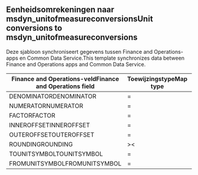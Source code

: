 ## <a name="unit-conversions-to-msdyn_unitofmeasureconversions"></a><span data-ttu-id="c61dd-101">Eenheidsomrekeningen naar msdyn_unitofmeasureconversions</span><span class="sxs-lookup"><span data-stu-id="c61dd-101">Unit conversions to msdyn_unitofmeasureconversions</span></span>

<span data-ttu-id="c61dd-102">Deze sjabloon synchroniseert gegevens tussen Finance and Operations-apps en Common Data Service.</span><span class="sxs-lookup"><span data-stu-id="c61dd-102">This template synchronizes data between Finance and Operations apps and Common Data Service.</span></span>

<span data-ttu-id="c61dd-103">Finance and Operations-veld</span><span class="sxs-lookup"><span data-stu-id="c61dd-103">Finance and Operations field</span></span> | <span data-ttu-id="c61dd-104">Toewijzingstype</span><span class="sxs-lookup"><span data-stu-id="c61dd-104">Map type</span></span> | <span data-ttu-id="c61dd-105">Ander Dynamics 365-veld</span><span class="sxs-lookup"><span data-stu-id="c61dd-105">Other Dynamics 365 field</span></span> | <span data-ttu-id="c61dd-106">Standaardwaarde</span><span class="sxs-lookup"><span data-stu-id="c61dd-106">Default value</span></span>
---|---|---|---
<span data-ttu-id="c61dd-107">DENOMINATOR</span><span class="sxs-lookup"><span data-stu-id="c61dd-107">DENOMINATOR</span></span> | = | <span data-ttu-id="c61dd-108">msdyn_denominator</span><span class="sxs-lookup"><span data-stu-id="c61dd-108">msdyn_denominator</span></span> | 
<span data-ttu-id="c61dd-109">NUMERATOR</span><span class="sxs-lookup"><span data-stu-id="c61dd-109">NUMERATOR</span></span> | = | <span data-ttu-id="c61dd-110">msdyn_numerator</span><span class="sxs-lookup"><span data-stu-id="c61dd-110">msdyn_numerator</span></span> | 
<span data-ttu-id="c61dd-111">FACTOR</span><span class="sxs-lookup"><span data-stu-id="c61dd-111">FACTOR</span></span> | = | <span data-ttu-id="c61dd-112">msdyn_factor</span><span class="sxs-lookup"><span data-stu-id="c61dd-112">msdyn_factor</span></span> | 
<span data-ttu-id="c61dd-113">INNEROFFSET</span><span class="sxs-lookup"><span data-stu-id="c61dd-113">INNEROFFSET</span></span> | = | <span data-ttu-id="c61dd-114">msdyn_inneroffset</span><span class="sxs-lookup"><span data-stu-id="c61dd-114">msdyn_inneroffset</span></span> | 
<span data-ttu-id="c61dd-115">OUTEROFFSET</span><span class="sxs-lookup"><span data-stu-id="c61dd-115">OUTEROFFSET</span></span> | = | <span data-ttu-id="c61dd-116">msdyn_outeroffset</span><span class="sxs-lookup"><span data-stu-id="c61dd-116">msdyn_outeroffset</span></span> | 
<span data-ttu-id="c61dd-117">ROUNDING</span><span class="sxs-lookup"><span data-stu-id="c61dd-117">ROUNDING</span></span> | >< | <span data-ttu-id="c61dd-118">msdyn_rounding</span><span class="sxs-lookup"><span data-stu-id="c61dd-118">msdyn_rounding</span></span> | 
<span data-ttu-id="c61dd-119">TOUNITSYMBOL</span><span class="sxs-lookup"><span data-stu-id="c61dd-119">TOUNITSYMBOL</span></span> | = | <span data-ttu-id="c61dd-120">msdyn_tounit.msdyn_symbol</span><span class="sxs-lookup"><span data-stu-id="c61dd-120">msdyn_tounit.msdyn_symbol</span></span> | 
<span data-ttu-id="c61dd-121">FROMUNITSYMBOL</span><span class="sxs-lookup"><span data-stu-id="c61dd-121">FROMUNITSYMBOL</span></span> | = | <span data-ttu-id="c61dd-122">msdyn_fromunit.msdyn_symbol</span><span class="sxs-lookup"><span data-stu-id="c61dd-122">msdyn_fromunit.msdyn_symbol</span></span> | 
